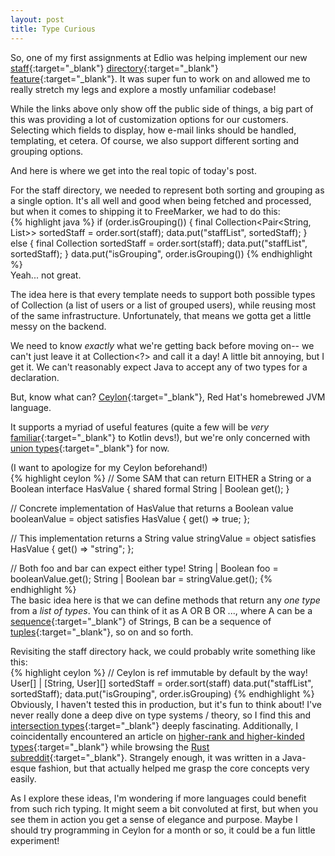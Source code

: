 ```yaml
---
layout: post
title: Type Curious
---
```


So, one of my first assignments at Edlio was helping implement our new [staff](http://www.edliohs.org/apps/staff/){:target="_blank"} [directory](http://www.edlioelementary.com/apps/staff/departmental.jsp){:target="_blank"} [feature](http://www.edlioms.org/apps/staff/){:target="_blank"}. It was super fun to work on and allowed me to really stretch my legs and explore a mostly unfamiliar codebase!

While the links above only show off the public side of things, a big part of this was providing a lot of customization options for our customers. Selecting which fields to display, how e-mail links should be handled, templating, et cetera. Of course, we also support different sorting and grouping options. 

And here is where we get into the real topic of today's post.

For the staff directory, we needed to represent both sorting and grouping as a single option. It's all well and good when being fetched and processed, but when it comes to shipping it to FreeMarker, we had to do this:
<br>
{% highlight java %}
if (order.isGrouping()) {
    final Collection<Pair<String, List<User>>> sortedStaff = order.sort(staff);
    data.put("staffList", sortedStaff);
} else {
    final Collection<ClassicUser> sortedStaff = order.sort(staff);
    data.put("staffList", sortedStaff);
}
data.put("isGrouping", order.isGrouping())
{% endhighlight %}
<br>
Yeah... not great.

The idea here is that every template needs to support both possible types of Collection (a list of users or a list of grouped users), while reusing most of the same infrastructure. Unfortunately, that means we gotta get a little messy on the backend.

We need to know *exactly* what we're getting back before moving on-- we can't just leave it at Collection<?> and call it a day! A little bit annoying, but I get it. We can't reasonably expect Java to accept any of two types for a declaration.

But, know what can? [Ceylon](https://ceylon-lang.org){:target="_blank"}, Red Hat's homebrewed JVM language.

It supports a myriad of useful features (quite a few will be *very* [familiar](https://ceylon-lang.org/documentation/1.2/tour/){:target="_blank"} to Kotlin devs!), but we're only concerned with [union types](https://ceylon-lang.org/documentation/1.2/tour/types/#union_types){:target="_blank"} for now.

(I want to apologize for my Ceylon beforehand!)
<br>
{% highlight ceylon %}
// Some SAM that can return EITHER a String or a Boolean
interface HasValue {
   shared formal String | Boolean get();
}

// Concrete implementation of HasValue that returns a Boolean
value booleanValue = object satisfies HasValue {
        get() => true;
};

// This implementation returns a String
value stringValue = object satisfies HasValue {
        get() => "string";
};

// Both foo and bar can expect either type!
String | Boolean foo = booleanValue.get();
String | Boolean bar = stringValue.get();
{% endhighlight %}
<br>
The basic idea here is that we can define methods that return any *one type* from a *list of types*. You can think of it as A OR B OR ..., where A can be a [sequence](https://ceylon-lang.org/documentation/1.2/tour/sequences/#sequences){:target="_blank"} of Strings, B can be a sequence of [tuples](https://ceylon-lang.org/documentation/1.2/tour/sequences#tuples){:target="_blank"}, so on and so forth.

Revisiting the staff directory hack, we could probably write something like this:
<br>
{% highlight ceylon %}
// Ceylon is ref immutable by default by the way!
User[] | [String, User][] sortedStaff = order.sort(staff)
data.put("staffList", sortedStaff);
data.put("isGrouping", order.isGrouping)
{% endhighlight %}
<br>
Obviously, I haven't tested this in production, but it's fun to think about! I've never really done a deep dive on type systems / theory, so I find this and [intersection types](https://ceylon-lang.org/documentation/1.2/tour/types#intersection_types){:target="_blank"} deeply fascinating. Additionally, I coincidentally encountered an article on [higher-rank and higher-kinded types](https://www.stephanboyer.com/post/115/higher-rank-and-higher-kinded-types){:target="_blank"} while browsing the [Rust subreddit](https://www.reddit.com/r/rust){:target="_blank"}. Strangely enough, it was written in a Java-esque fashion, but that actually helped me grasp the core concepts very easily. 

As I explore these ideas, I'm wondering if more languages could benefit from such rich typing. It might seem a bit convoluted at first, but when you see them in action you get a sense of elegance and purpose. Maybe I should try programming in Ceylon for a month or so, it could be a fun little experiment!
